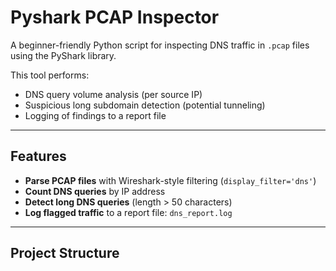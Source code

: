 # Pyshark PCAP Inspector

A beginner-friendly Python script for inspecting DNS traffic in `.pcap` files using the PyShark library.

This tool performs:
-  DNS query volume analysis (per source IP)
-  Suspicious long subdomain detection (potential tunneling)
-  Logging of findings to a report file

---

## Features

- **Parse PCAP files** with Wireshark-style filtering (`display_filter='dns'`)
- **Count DNS queries** by IP address
- **Detect long DNS queries** (length > 50 characters)
- **Log flagged traffic** to a report file: `dns_report.log`

---

## Project Structure

